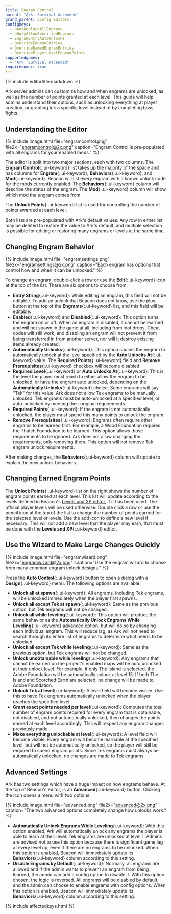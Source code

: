 ```yaml
---
title: Engram Control
parent: "Ark: Survival Ascended"
grand_parent: Config Editors
configkeys:
  - bAutoUnlockAllEngrams
  - bOnlyAllowSpecifiedEngrams
  - EngramEntryAutoUnlocks
  - OverrideEngramEntries
  - OverrideNamedEngramEntries
  - OverridePlayerLevelEngramPoints
supportedgames:
  - "Ark: Survival Ascended"
requiresomni: true
---
```

{% include editortitle.markdown %}

Ark server admins can customize how and when engrams are unlocked, as well as the number of points granted at each level. This guide will help admins understand their options, such as unlocking everything at player creation, or granting tek a specific level instead of by completing boss fights.

## Understanding the Editor

{% include image.html file="engramcontrol.png" file2x="engramcontrol@2x.png" caption="Engram Control is pre-populated with all engrams for your enabled mods." %}

The editor is split into two major sections, each with two columns. The **Engram Control**{:.ui-keyword} list takes up the majority of the space and has columns for **Engram**{:.ui-keyword}, **Behaviors**{:.ui-keyword}, and **Mod**{:.ui-keyword}. Beacon will list every engram with a known unlock code for the mods currently enabled. The **Behaviors**{:.ui-keyword} column will describe the status of the engram. The **Mod**{:.ui-keyword} column will show which mod the engram comes from.

The **Unlock Points**{:.ui-keyword} list is used for controlling the number of points awarded at each level.

Both lists are pre-populated with Ark's default values. Any row in either list may be deleted to restore the value to Ark's default, and multiple selection is possible for editing or restoring many engrams or levels at the same time.

## Changing Engram Behavior

{% include image.html file="engramsettings.png" file2x="engramsettings@2x.png" caption="Each engram has options that control how and when it can be unlocked." %}

To change an engram, double-click a row or use the **Edit**{:.ui-keyword} icon at the top of the list. There are six options to choose from:

- **Entry String**{:.ui-keyword}: While editing an engram, this field will not be editable. To add an unlock that Beacon does not know, use the plus button at the top of the **Engrams**{:.ui-keyword} list, and this field will be editable.
- **Enabled**{:.ui-keyword} and **Disabled**{:.ui-keyword}: This option turns the engram on or off. When an engram is disabled, it cannot be learned and will not spawn in the game at all, including from loot drops. Cheat codes will still work, and disabling an engram will not prevent it from being transferred in from another server, nor will it destroy existing items already created.
- **Automatically Unlocks**{:.ui-keyword}: This option causes the engram to automatically unlock at the level specified by the **Auto Unlocks At**{:.ui-keyword} value. The **Required Points**{:.ui-keyword} field and **Remove Prerequisites**{:.ui-keyword} checkbox will become disabled.
- **Required Level**{:.ui-keyword} or **Auto Unlocks At**{:.ui-keyword}: This is the level the player must reach to either allow the engram to be unlocked, or have the engram auto unlocked, depending on the **Automatically Unlocks**{:.ui-keyword} choice. Some engrams will say "Tek" for this value. Ark does not allow Tek engrams to be manually unlocked. Tek engrams must be auto-unlocked at a specified level, or auto-unlocked by meeting their original requirements.
- **Required Points**{:.ui-keyword}: If the engram is not automatically unlocked, the player must spend this many points to unlock the engram.
- **Remove Prerequisites**{:.ui-keyword}: Engrams often require other engrams to be learned first. For example, a Wood Foundation requires the Thatch Foundation to be learned. This option allows those requirements to be ignored. Ark does not allow changing the requirements, only removing them. This option will not remove Tek engram unlock requirements.

After making changes, the **Behaviors**{:.ui-keyword} column will update to explain the new unlock behaviors.

## Changing Earned Engram Points

The **Unlock Points**{:.ui-keyword} list on the right shows the number of engram points earned at each level. This list will update according to the levels defined in Beacon's [Levels and XP editor](/configs/experiencecurves/), if it has been used. The official player levels will be used otherwise. Double click a row or use the pencil icon at the top of the list to change the number of points earned for the selected level or levels. Use the add icon to define a new level if necessary. This will not add a new level that the player may earn, that must be done with the **Levels and XP**{:.ui-keyword} editor.

## Use the Wizard to Make Large Changes Quickly

{% include image.html file="engramwizard.png" file2x="engramwizard@2x.png" caption="Use the engram wizard to choose from many common engram unlock designs." %}

Press the **Auto Control**{:.ui-keyword} button to open a dialog with a **Design**{:.ui-keyword} menu. The following options are available:

- **Unlock all at spawn**{:.ui-keyword}: All engrams, including Tek engrams, will be unlocked immediately when the player first spawns.
- **Unlock all except Tek at spawn**{:.ui-keyword}: Same as the previous option, but Tek engrams will not be changed.
- **Unlock all while leveling**{:.ui-keyword}: This option will produce the same behavior as the **Automatically Unlock Engrams While Leveling**{:.ui-keyword} [advanced option](#advanced-settings), but will do so by changing each individual engram. This will reduce lag, as Ark will not need to search through its entire list of engrams to determine what needs to be unlocked.
- **Unlock all except Tek while leveling**{:.ui-keyword}: Same as the previous option, but Tek engrams will not be changed.
- **Unlock unobtainable while leveling**{:.ui-keyword}: Any engrams that cannot be earned on the project's enabled maps will be auto unlocked at their unlock level. For example, if only The Island is selected, the Adobe Foundation will be automatically unlock at level 15. If both The Island and Scorched Earth are selected, no change will be made to Adobe Foundation.
- **Unlock Tek at level**{:.ui-keyword}: A level field will become visible. Use this to have Tek engrams automatically unlocked when the player reaches the specified level.
- **Grant exact points needed per level**{:.ui-keyword}: Computes the total number of engram points required for every engram that is obtainable, not disabled, and not automatically unlocked, then changes the points earned at each level accordingly. This will respect any engram changes previously made.
- **Make everything unlockable at level**{:.ui-keyword}: A level field will become visible. Every engram will become learnable at the specified level, but will not be automatically unlocked, so the player will still be required to spend engram points. Since Tek engrams must always be automatically unlocked, no changes are made to Tek engrams.

## Advanced Settings

Ark has two settings which have a huge impact on how engrams behave. At the top of Beacon's editor, is an **Advanced**{:.ui-keyword} button. Clicking the icon opens a menu with two options:

{% include image.html file="advanced.png" file2x="advanced@2x.png" caption="The two advanced options completely change how unlocks work." %}

- **Automatically Unlock Engrams While Leveling**{:.ui-keyword}: With this option enabled, Ark will automatically unlock any engrams the player is able to learn at their level. Tek engrams are unlocked at level 1. Admins are advised not to use this option because there is significant game lag at every level up, even if there are no engrams to be unlocked. When this option is enabled, Beacon will immediately update its **Behaviors**{:.ui-keyword} column according to this setting.
- **Disable Engrams by Default**{:.ui-keyword}: Normally, all engrams are allowed and if the admin wants to prevent an engram from being learned, the admin can add a config option to disable it. With this option chosen, the logic is reversed. All engrams will be disabled by default, and the admin can choose to enable engrams with config options. When this option is enabled, Beacon will immediately update its **Behaviors**{:.ui-keyword} column according to this setting.

{% include affectedkeys.html %}